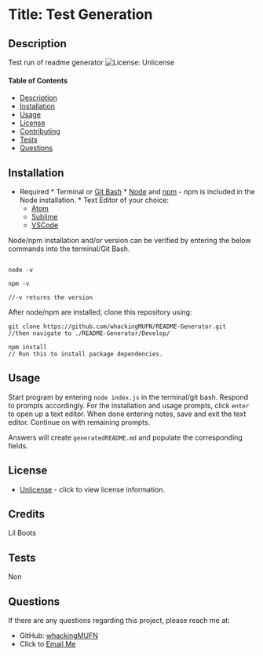 
  # Title: Test Generation
  ## Description 
  Test run of readme generator
  ![License: Unlicense](https://img.shields.io/badge/license-Unlicense-blue.svg)
  #### Table of Contents
  * [Description](#Description)
  * [Installation](#Installation)
  * [Usage](#Usage)
  * [License](#License)
  * [Contributing](#Credits)
  * [Tests](#Tests)
  * [Questions](#Questions)

  ## Installation
   * Required
    * Terminal or [Git Bash](https://git-scm.com/downloads)
    * [Node](https://nodejs.org/en/download/) and [npm](https://www.npmjs.com/get-npm) - npm is included in the Node installation.
    * Text Editor of your choice:
      * [Atom](https://atom.io/)
      * [Sublime](https://www.sublimetext.com/)
      * [VSCode](https://code.visualstudio.com/)
  
  Node/npm installation and/or version can be verified by entering the below commands into the terminal/Git Bash.
  ```
  
  node -v
    
  npm -v

  //-v returns the version

  ```
After node/npm are installed, clone this repository using:
``` 
git clone https://github.com/whackingMUFN/README-Generator.git
//then navigate to ./README-Generator/Develop/

npm install
// Run this to install package dependencies.

 ```


  ## Usage
  Start program by entering ` node index.js ` in the terminal/git bash. Respond to prompts accordingly. For the installation and usage prompts, click `enter` to open up a text editor. When done entering notes, save and exit the text editor. Continue on with remaining prompts. 

  Answers will create `generatedREADME.md` and populate the corresponding fields.

  ## License
  * [Unlicense](http://unlicense.org/) - click to view license information.

  
  ## Credits
  Lil Boots

  ## Tests
  Non

  ## Questions
  If there are any questions regarding this project, please reach me at:
   * GitHub: [whackingMUFN](https://github.com/whackingMUFN)
   * Click to [Email Me](mailto:no@nonono.com)
